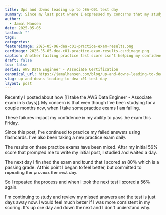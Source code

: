 ```yaml
---
title: Ups and downs leading up to DEA-C01 test day
summary: Since my last post where I expressed my concerns that my study efforts for the AWS Data Engineer - Associate Certification were not enough, I have taken more tests with mixed results.
author:
  - Jamal Hansen
date: 2025-05-05
lastmod: ""
tags:
categories:
featureimage: 2025-05-06-dea-c01-practice-exam-results.png
cardimage: 2025-05-05-dea-c01-practice-exam-results-cardimage.png
caption: Another failing practice test score isn't helping my confidence
draft: false
toc: false
series: AWS Data Engineer - Associate Certification
canonical_url: https://jamalhansen.com/blog/up-and-downs-leading-to-dea-c01-test-day
slug: up-and-downs-leading-to-dea-c01-test-day
layout: post
---
```


Recently I posted about how [[I take the AWS Data Engineer - Associate exam in 5 days]]. My concern is that even though I've been studying for a couple months now, when I take some practice exams I am failing.

These failures impact my confidence in my ability to pass the exam this Friday.

Since this post, I've continued to practice my failed answers using flashcards. I've also been taking a new practice exam daily.

The results on these practice exams have been mixed. After my initial 56% score that prompted me to write my initial post, I studied and waited a day.

The next day I finished the exam and found that I scored an 80% which is a passing grade. At this point I began to feel better, but committed to repeating the process the next day.

So I repeated the process and when I took the next test I scored a 56% again.

I'm continuing to study and review my missed answers and the test is just days away now. I would feel much better if I was more consistent in my scoring. It's up one day and down the next and I don't understand why.
